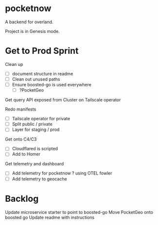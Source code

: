 # pocketnow

A backend for overland.

Project is in Genesis mode.

# Get to Prod Sprint
Clean up
- [ ] document structure in readme
- [ ] Clean out unused paths
- [ ] Ensure boosted-go is used everywhere
    - [ ] ?PocketGeo

Get query API exposed from Cluster on Tailscale operator

Redo manifests
- [ ] Tailscale operator for private
- [ ] Split public / private
- [ ] Layer for staging / prod

Get onto C4/C3
- [ ] Cloudflared is scripted
- [ ] Add to Homer

Get telemetry and dashboard
- [ ] Add telemetry for pocketnow ? using OTEL fowler
- [ ] Add telemetry to geocache

# Backlog
Update microservice starter to point to boosted-go
Move PocketGeo onto boosted go
Update readme with instructions
